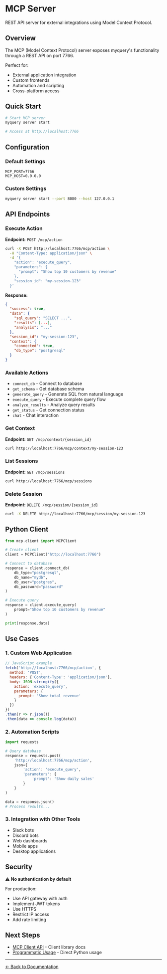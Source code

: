 # MCP Server

REST API server for external integrations using Model Context Protocol.

## Overview

The MCP (Model Context Protocol) server exposes myquery's functionality through a REST API on port 7766.

Perfect for:
- External application integration
- Custom frontends
- Automation and scripting
- Cross-platform access

## Quick Start

```bash
# Start MCP server
myquery server start

# Access at http://localhost:7766
```

## Configuration

### Default Settings

```env
MCP_PORT=7766
MCP_HOST=0.0.0.0
```

### Custom Settings

```bash
myquery server start --port 8080 --host 127.0.0.1
```

## API Endpoints

### Execute Action

**Endpoint:** `POST /mcp/action`

```bash
curl -X POST http://localhost:7766/mcp/action \
  -H "Content-Type: application/json" \
  -d '{
    "action": "execute_query",
    "parameters": {
      "prompt": "Show top 10 customers by revenue"
    },
    "session_id": "my-session-123"
  }'
```

**Response:**
```json
{
  "success": true,
  "data": {
    "sql_query": "SELECT ...",
    "results": [...],
    "analysis": "..."
  },
  "session_id": "my-session-123",
  "context": {
    "connected": true,
    "db_type": "postgresql"
  }
}
```

### Available Actions

- `connect_db` - Connect to database
- `get_schema` - Get database schema
- `generate_query` - Generate SQL from natural language
- `execute_query` - Execute complete query flow
- `analyze_results` - Analyze query results
- `get_status` - Get connection status
- `chat` - Chat interaction

### Get Context

**Endpoint:** `GET /mcp/context/{session_id}`

```bash
curl http://localhost:7766/mcp/context/my-session-123
```

### List Sessions

**Endpoint:** `GET /mcp/sessions`

```bash
curl http://localhost:7766/mcp/sessions
```

### Delete Session

**Endpoint:** `DELETE /mcp/session/{session_id}`

```bash
curl -X DELETE http://localhost:7766/mcp/session/my-session-123
```

## Python Client

```python
from mcp.client import MCPClient

# Create client
client = MCPClient("http://localhost:7766")

# Connect to database
response = client.connect_db(
    db_type="postgresql",
    db_name="mydb",
    db_user="postgres",
    db_password="password"
)

# Execute query
response = client.execute_query(
    prompt="Show top 10 customers by revenue"
)

print(response.data)
```

## Use Cases

### 1. Custom Web Application

```javascript
// JavaScript example
fetch('http://localhost:7766/mcp/action', {
  method: 'POST',
  headers: {'Content-Type': 'application/json'},
  body: JSON.stringify({
    action: 'execute_query',
    parameters: {
      prompt: 'Show total revenue'
    }
  })
})
.then(r => r.json())
.then(data => console.log(data))
```

### 2. Automation Scripts

```python
import requests

# Query database
response = requests.post(
    'http://localhost:7766/mcp/action',
    json={
        'action': 'execute_query',
        'parameters': {
            'prompt': 'Show daily sales'
        }
    }
)

data = response.json()
# Process results...
```

### 3. Integration with Other Tools

- Slack bots
- Discord bots
- Web dashboards
- Mobile apps
- Desktop applications

## Security

⚠️ **No authentication by default**

For production:
- Use API gateway with auth
- Implement JWT tokens
- Use HTTPS
- Restrict IP access
- Add rate limiting

## Next Steps

- [MCP Client API](../api/mcp-client.md) - Client library docs
- [Programmatic Usage](../api/programmatic-usage.md) - Direct Python usage

---

[← Back to Documentation](../README.md)

